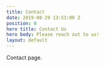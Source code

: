 ```yaml
---
title: Contact
date: 2019-08-29 13:53:00 Z
position: 0
hero title: Contact Us
hero body: Please reach out to us!
layout: default
---
```


Contact page.